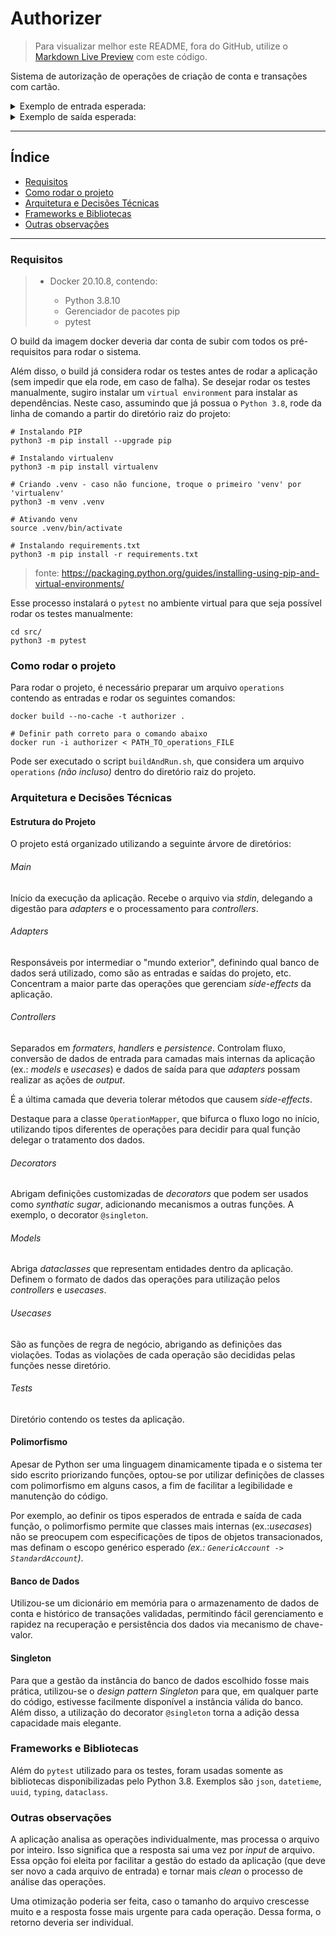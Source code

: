 # Authorizer

>
> Para visualizar melhor este README, fora do GitHub, utilize o [Markdown Live Preview](https://markdownlivepreview.com/) com este código.
>

Sistema de autorização de operações de criação de conta e transações com cartão.

<details>
<summary>Exemplo de entrada esperada:</summary>
  
```json
{"account": {"active-card": true, "available-limit": 100}}
{"transaction": {"merchant": "McDonald's", "amount": 10, "time": "2019-02-13T11:00:01.000Z"}}
{"account": {"active-card": true, "available-limit": 100}}
{"transaction": {"merchant": "Burger King", "amount": 20, "time": "2019-02-13T11:00:02.000Z"}}
{"transaction": {"merchant": "Burger King", "amount": 5, "time": "2019-02-13T11:00:07.000Z"}}
{"transaction": {"merchant": "Burger King", "amount": 5, "time": "2019-02-13T11:00:08.000Z"}}
{"transaction": {"merchant": "Burger King", "amount": 150, "time": "2019-02-13T11:00:18.000Z"}}
{"transaction": {"merchant": "Burger King", "amount": 190, "time": "2019-02-13T11:00:22.000Z"}}
{"transaction": {"merchant": "Burger King", "amount": 15, "time": "2019-02-13T12:00:27.000Z"}}
```
</details>


<details>
<summary>Exemplo de saída esperada:</summary>

```json
{"account": {"active-card": true, "available-limit": 100}, "violations": []}
{"account": {"active-card": true, "available-limit": 90}, "violations": []}
{"account": {"active-card": true, "available-limit": 100}, "violations": ["account-already-initialized"]}
{"account": {"active-card": true, "available-limit": 70}, "violations": []}
{"account": {"active-card": true, "available-limit": 65}, "violations": []}
{"account": {"active-card": true, "available-limit": 65}, "violations": ["high-frequency-small-interval", "doubled-transaction"]}
{"account": {"active-card": true, "available-limit": 65}, "violations": ["high-frequency-small-interval", "insufficient-limit"]}
{"account": {"active-card": true, "available-limit": 65}, "violations": ["high-frequency-small-interval", "insufficient-limit"]}
{"account": {"active-card": true, "available-limit": 50}, "violations": []}

```
</details>

-----

## Índice
- [Requisitos](#requisitos)
- [Como rodar o projeto](#como-rodar-o-projeto)
- [Arquitetura e Decisões Técnicas](#arquitetura-e-decisões-técnicas)
- [Frameworks e Bibliotecas](#frameworks-e-bibliotecas)
- [Outras observações](#outras-observações)

-----

### Requisitos
> - Docker 20.10.8, contendo:
> 
>     * Python 3.8.10
>     * Gerenciador de pacotes pip
>     * pytest
>     

O build da imagem docker deveria dar conta de subir com todos os pré-requisitos para rodar o sistema.

Além disso, o build já considera rodar os testes antes de rodar a aplicação (sem impedir que ela rode, em caso de falha).
Se desejar rodar os testes manualmente, sugiro instalar um `virtual environment` para instalar as dependências.
Neste caso, assumindo que já possua o `Python 3.8`, rode da linha de comando a partir do diretório raiz do projeto:

```shell
# Instalando PIP
python3 -m pip install --upgrade pip

# Instalando virtualenv
python3 -m pip install virtualenv

# Criando .venv - caso não funcione, troque o primeiro 'venv' por 'virtualenv'
python3 -m venv .venv

# Ativando venv
source .venv/bin/activate

# Instalando requirements.txt
python3 -m pip install -r requirements.txt
```

> fonte: https://packaging.python.org/guides/installing-using-pip-and-virtual-environments/

Esse processo instalará o `pytest` no ambiente virtual para que seja possível rodar os testes manualmente:

```shell
cd src/
python3 -m pytest
```

### Como rodar o projeto
Para rodar o projeto, é necessário preparar um arquivo `operations` contendo as entradas e rodar os seguintes comandos:
```shell
docker build --no-cache -t authorizer .

# Definir path correto para o comando abaixo
docker run -i authorizer < PATH_TO_operations_FILE
```
Pode ser executado o script `buildAndRun.sh`, que considera um arquivo `operations` _(não incluso)_ dentro do diretório raiz do projeto.

### Arquitetura e Decisões Técnicas

#### Estrutura do Projeto
O projeto está organizado utilizando a seguinte árvore de diretórios:

###### Main
Início da execução da aplicação. Recebe o arquivo via _stdin_, delegando a digestão para _adapters_ e o processamento para _controllers_.

###### Adapters
Responsáveis por intermediar o "mundo exterior", definindo qual banco de dados será utilizado, como são as entradas e saídas do projeto, etc.
Concentram a maior parte das operações que gerenciam _side-effects_ da aplicação.

###### Controllers
Separados em _formaters_, _handlers_ e _persistence_. Controlam fluxo, conversão de dados de entrada para camadas mais internas da aplicação (ex.: _models_ e _usecases_) e dados de saída para que _adapters_ possam realizar as ações de _output_.

É a última camada que deveria tolerar métodos que causem _side-effects_.

Destaque para a classe `OperationMapper`, que bifurca o fluxo logo no início, utilizando tipos diferentes de operações para decidir para qual função delegar o tratamento dos dados.

###### Decorators
Abrigam definições customizadas de _decorators_ que podem ser usados como _synthatic sugar_, adicionando mecanismos a outras funções. A exemplo, o decorator `@singleton`.

###### Models
Abriga _dataclasses_ que representam entidades dentro da aplicação. Definem o formato de dados das operações para utilização pelos _controllers_ e _usecases_.

###### Usecases
São as funções de regra de negócio, abrigando as definições das violações. Todas as violações de cada operação são decididas pelas funções nesse diretório.

###### Tests
Diretório contendo os testes da aplicação.

#### Polimorfismo
Apesar de Python ser uma linguagem dinamicamente tipada e o sistema ter sido escrito priorizando funções, optou-se por utilizar definições de classes com polimorfismo em alguns casos, a fim de facilitar a legibilidade e manutenção do código.

Por exemplo, ao definir os tipos esperados de entrada e saída de cada função, o polimorfismo permite que classes mais internas (ex.:_usecases_) não se preocupem com especificações de tipos de objetos transacionados, mas definam o escopo genérico esperado _(ex.: `GenericAccount -> StandardAccount`)_.

#### Banco de Dados
Utilizou-se um dicionário em memória para o armazenamento de dados de conta e histórico de transações validadas, permitindo fácil gerenciamento e rapidez na recuperação e persistência dos dados via mecanismo de chave-valor.

#### Singleton
Para que a gestão da instância do banco de dados escolhido fosse mais prática, utilizou-se o _design pattern Singleton_ para que, em qualquer parte do código, estivesse facilmente disponível a instância válida do banco. Além disso, a utilização do decorator `@singleton` torna a adição dessa capacidade mais elegante.

### Frameworks e Bibliotecas
Além do `pytest` utilizado para os testes, foram usadas somente as bibliotecas disponibilizadas pelo Python 3.8. Exemplos são `json`, `datetieme`, `uuid`, `typing`, `dataclass`.

### Outras observações
A aplicação analisa as operações individualmente, mas processa o arquivo por inteiro. Isso significa que a resposta sai uma vez por _input_ de arquivo. Essa opção foi eleita por facilitar a gestão do estado da aplicação (que deve ser novo a cada arquivo de entrada) e tornar mais _clean_ o processo de análise das operações.

Uma otimização poderia ser feita, caso o tamanho do arquivo crescesse muito e a resposta fosse mais urgente para cada operação. Dessa forma, o retorno deveria ser individual.
